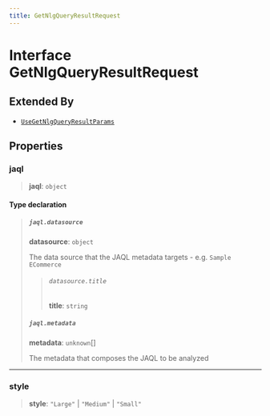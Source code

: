```yaml
---
title: GetNlgQueryResultRequest
---
```


# Interface GetNlgQueryResultRequest

## Extended By

- [`UseGetNlgQueryResultParams`](interface.UseGetNlgQueryResultParams.md)

## Properties

### jaql

> **jaql**: `object`

#### Type declaration

> ##### `jaql.datasource`
>
> **datasource**: `object`
>
> The data source that the JAQL metadata targets - e.g. `Sample ECommerce`
>
> > ###### `datasource.title`
> >
> > **title**: `string`
> >
> >
>
> ##### `jaql.metadata`
>
> **metadata**: `unknown`[]
>
> The metadata that composes the JAQL to be analyzed
>
>

***

### style

> **style**: `"Large"` \| `"Medium"` \| `"Small"`
